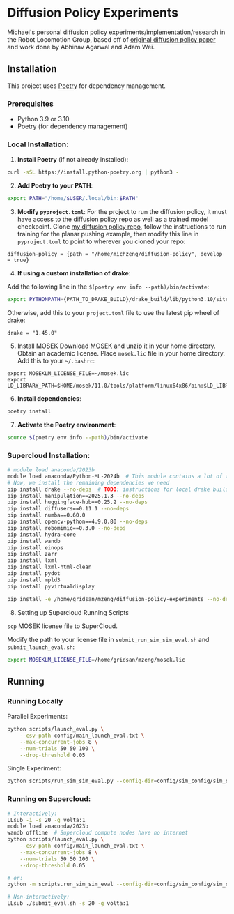 # Diffusion Policy Experiments

Michael's personal diffusion policy experiments/implementation/research in the Robot Locomotion Group, based off of [original diffusion policy paper](https://diffusion-policy.cs.columbia.edu/) and work done by Abhinav Agarwal and Adam Wei.

## Installation

This project uses [Poetry](https://python-poetry.org/) for dependency management.

### Prerequisites
- Python 3.9 or 3.10
- Poetry (for dependency management)

### Local Installation:

1. **Install Poetry** (if not already installed):
```bash
curl -sSL https://install.python-poetry.org | python3 -
```

2. **Add Poetry to your PATH**:
```bash
export PATH="/home/$USER/.local/bin:$PATH"
```

3. **Modify `pyproject.toml`**:
For the project to run the diffusion policy, it must have access to the diffusion policy repo as well as a trained model checkpoint. Clone [my diffusion policy repo](https://github.com/Michaelszeng/diffusion-policy-experiments), follow the instructions to run training for the planar pushing example, then modify this line in `pyproject.toml` to point to wherever you cloned your repo:

```
diffusion-policy = {path = "/home/michzeng/diffusion-policy", develop = true}
```

4. **If using a custom installation of drake**:

Add the following line in the `$(poetry env info --path)/bin/activate`:

```bash
export PYTHONPATH={PATH_TO_DRAKE_BUILD}/drake_build/lib/python3.10/site-packages:${PYTHONPATH}
```

Otherwise, add this to your `project.toml` file to use the latest pip wheel of drake:

```
drake = "1.45.0"
```

5. Install MOSEK
Download [MOSEK](mosektoolslinux64x86.tar.bz2) and unzip it in your home directory. Obtain an academic license. Place `mosek.lic` file in your home directory. Add this to your `~/.bashrc`: 

```
export MOSEKLM_LICENSE_FILE=~/mosek.lic
export LD_LIBRARY_PATH=$HOME/mosek/11.0/tools/platform/linux64x86/bin:$LD_LIBRARY_PATH
```


6. **Install dependencies**:
```bash
poetry install
```

7. **Activate the Poetry environment**:
```bash
source $(poetry env info --path)/bin/activate
```

### Supercloud Installation:
```bash
# module load anaconda/2023b
module load anaconda/Python-ML-2024b  # This module contains a lot of the dependencies we need
# Now, we install the remaining dependencies we need
pip install drake --no-deps  # TODO: instructions for local drake build?
pip install manipulation==2025.1.3 --no-deps
pip install huggingface-hub==0.25.2 --no-deps
pip install diffusers==0.11.1 --no-deps
pip install numba==0.60.0
pip install opencv-python==4.9.0.80 --no-deps
pip install robomimic==0.3.0 --no-deps
pip install hydra-core
pip install wandb
pip install einops
pip install zarr
pip install lxml
pip install lxml-html-clean
pip install pydot
pip install mpld3
pip install pyvirtualdisplay

pip install -e /home/gridsan/mzeng/diffusion-policy-experiments --no-deps
```

8. Setting up Supercloud Running Scripts

`scp` MOSEK license file to SuperCloud.

Modify the path to your license file in `submit_run_sim_sim_eval.sh` and `submit_launch_eval.sh`:

```bash
export MOSEKLM_LICENSE_FILE=/home/gridsan/mzeng/mosek.lic
```



## Running

### Running Locally

Parallel Experiments:
```bash
python scripts/launch_eval.py \
    --csv-path config/main_launch_eval.txt \
    --max-concurrent-jobs 8 \
    --num-trials 50 50 100 \
    --drop-threshold 0.05
```

Single Experiment:
```bash
python scripts/run_sim_sim_eval.py --config-dir=config/sim_config/sim_sim --config-name=gamepad_teleop_carbon 'diffusion_policy_config.checkpoint="/home/michzeng/diffusion-policy/data/outputs/planar_pushing/2_obs/checkpoints/latest.ckpt"'
```

### Running on Supercloud:
```bash
# Interactively:
LLsub -i -s 20 -g volta:1
module load anaconda/2023b
wandb offline  # Supercloud compute nodes have no internet
python scripts/launch_eval.py \
    --csv-path config/main_launch_eval.txt \
    --max-concurrent-jobs 8 \
    --num-trials 50 50 100 \
    --drop-threshold 0.05

# or:
python -m scripts.run_sim_sim_eval --config-dir=config/sim_config/sim_sim --config-name=gamepad_teleop_carbon 'diffusion_policy_config.checkpoint="/home/gridsan/mzeng/diffusion-policy-experiments/data/outputs/planar_pushing/2_obs/checkpoints/latest.ckpt"'

# Non-interactively:
LLsub ./submit_eval.sh -s 20 -g volta:1
```

